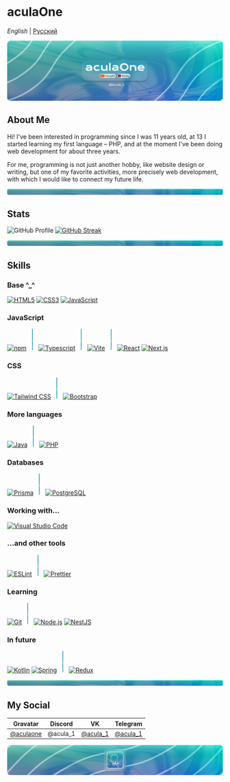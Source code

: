 # aculaOne

_English_ | [Русский](README_ru.md)

![banner](./assets/img/github_banner.png)

## About Me

Hi! I've been interested in programming since I was 11 years old, at 13 I started learning my first language – PHP, and at the moment I've been doing web development for about three years.

For me, programming is not just another hobby, like website design or writing, but one of my favorite activities, more precisely web development, with which I would like to connect my future life.

![divider](./assets/img/github_divider.png)

## Stats

![GitHub Profile](http://github-profile-summary-cards.vercel.app/api/cards/profile-details?username=aculaOne&theme=prussian)
[![GitHub Streak](https://streak-stats.demolab.com?user=aculaOne&theme=prussian&border_radius=5&locale=en)](https://git.io/streak-stats)

![divider](./assets/img/github_divider.png)

## Skills

### Base ^\_^

<a href="https://www.w3.org/TR/html5/" title="HTML5"><img src="https://github.com/get-icon/geticon/raw/master/icons/html-5.svg" alt="HTML5" width="50px" height="50px"></a>
<a href="https://www.w3.org/TR/CSS/" title="CSS3"><img src="https://github.com/get-icon/geticon/raw/master/icons/css-3.svg" alt="CSS3" width="50px" height="50px"></a>
<a href="https://developer.mozilla.org/en-US/docs/Web/JavaScript" title="JavaScript"><img src="https://github.com/get-icon/geticon/raw/master/icons/javascript.svg" alt="JavaScript" width="50px" height="50px"></a>

### JavaScript

<a href="https://www.npmjs.com/" title="npm"><img src="https://github.com/get-icon/geticon/raw/master/icons/npm.svg" alt="npm" width="50px" height="50px"></a>
<img src="./assets/img/github_separator.png" alt="separator" width="20px" height="50px">
<a href="https://www.typescriptlang.org/" title="Typescript"><img src="https://github.com/get-icon/geticon/raw/master/icons/typescript-icon.svg" alt="Typescript" width="50px" height="50px"></a>
<img src="./assets/img/github_separator.png" alt="separator" width="20px" height="50px">
<a href="https://vitejs.dev/" title="Vite"><img src="https://github.com/get-icon/geticon/raw/master/icons/vite.svg" alt="Vite" width="50px" height="50px"></a>
<img src="./assets/img/github_separator.png" alt="separator" width="20px" height="50px">
<a href="https://reactjs.org/" title="React"><img src="https://github.com/get-icon/geticon/raw/master/icons/react.svg" alt="React" width="50px" height="50px"></a>
<a href="https://nextjs.org/" title="Next.js"><img src="https://github.com/get-icon/geticon/raw/master/icons/nextjs-icon.svg" alt="Next.js" width="50px" height="50px"></a>

### CSS

<a href="https://tailwindcss.com/" title="Tailwind CSS"><img src="https://github.com/get-icon/geticon/raw/master/icons/tailwindcss-icon.svg" alt="Tailwind CSS" width="50px" height="50px"></a>
<img src="./assets/img/github_separator.png" alt="separator" width="20px" height="50px">
<a href="https://getbootstrap.com/" title="Bootstrap"><img src="https://github.com/get-icon/geticon/raw/master/icons/bootstrap.svg" alt="Bootstrap" width="50px" height="50px"></a>

### More languages

<a href="https://www.java.com/" title="Java"><img src="https://github.com/get-icon/geticon/raw/master/icons/java.svg" alt="Java" width="50px" height="50px"></a>
<img src="./assets/img/github_separator.png" alt="separator" width="20px" height="50px">
<a href="https://php.net/" title="PHP"><img src="https://github.com/get-icon/geticon/raw/master/icons/php.svg" alt="PHP" width="50px" height="50px"></a>

### Databases

<a href="https://www.prisma.io/" title="Prisma"><img src="https://github.com/get-icon/geticon/raw/master/icons/prisma.svg" alt="Prisma" width="50px" height="50px"></a>
<img src="./assets/img/github_separator.png" alt="separator" width="20px" height="50px">
<a href="https://www.postgresql.org/" title="PostgreSQL"><img src="https://github.com/get-icon/geticon/raw/master/icons/postgresql.svg" alt="PostgreSQL" width="50px" height="50px"></a>

### Working with…

<a href="https://code.visualstudio.com/" title="Visual Studio Code"><img src="https://github.com/get-icon/geticon/raw/master/icons/visual-studio-code.svg" alt="Visual Studio Code" width="50px" height="50px"></a>

### …and other tools

<a href="https://eslint.org/" title="ESLint"><img src="https://github.com/get-icon/geticon/raw/master/icons/eslint.svg" alt="ESLint" width="50px" height="50px"></a>
<img src="./assets/img/github_separator.png" alt="separator" width="20px" height="50px">
<a href="https://prettier.io/" title="Prettier"><img src="https://github.com/get-icon/geticon/raw/master/icons/prettier.svg" alt="Prettier" width="50px" height="50px"></a>

### Learning

<a href="https://git-scm.com/" title="Git"><img src="https://github.com/get-icon/geticon/raw/master/icons/git-icon.svg" alt="Git" width="50px" height="50px"></a>
<img src="./assets/img/github_separator.png" alt="separator" width="20px" height="50px">
<a href="https://nodejs.org/" title="Node.js"><img src="https://github.com/get-icon/geticon/raw/master/icons/nodejs-icon.svg" alt="Node.js" width="50px" height="50px"></a>
<a href="https://nestjs.com/" title="NestJS"><img src="https://github.com/get-icon/geticon/raw/master/icons/nestjs.svg" alt="NestJS" width="50px" height="50px"></a>

### In future

<a href="https://kotlinlang.org/" title="Kotlin"><img src="https://github.com/get-icon/geticon/raw/master/icons/kotlin.svg" alt="Kotlin" width="50px" height="50px"></a>
<a href="https://spring.io/" title="Spring"><img src="https://github.com/get-icon/geticon/raw/master/icons/spring.svg" alt="Spring" width="50px" height="50px"></a>
<img src="./assets/img/github_separator.png" alt="separator" width="20px" height="50px">
<a href="https://redux.js.org/" title="Redux"><img src="https://github.com/get-icon/geticon/raw/master/icons/redux.svg" alt="Redux" width="50px" height="50px"></a>

![divider](./assets/img/github_divider.png)

## My Social

| Gravatar                                   | Discord  | VK                                 | Telegram                         |
| ------------------------------------------ | -------- | ---------------------------------- | -------------------------------- |
| [@aculaone](https://gravatar.com/aculaone) | @acula_1 | [@acula_1](https://vk.com/acula_1) | [@acula_1](https://t.me/acula_1) |

![footer](./assets/img/github_footer.png)
